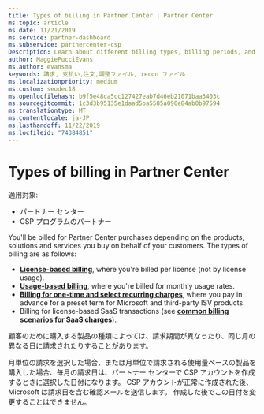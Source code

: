 ```yaml
---
title: Types of billing in Partner Center | Partner Center
ms.topic: article
ms.date: 11/21/2019
ms.service: partner-dashboard
ms.subservice: partnercenter-csp
Description: Learn about different billing types, billing periods, and billing dates you might see in Partner Center.
author: MaggiePucciEvans
ms.author: evansma
keywords: 請求, 支払い,注文,調整ファイル, recon ファイル
ms.localizationpriority: medium
ms.custom: seodec18
ms.openlocfilehash: b9f5e48ca5cc127427eab7d46eb21071baa3403c
ms.sourcegitcommit: 1c3d3b95135e1daad5ba5585a090e84ab0b97594
ms.translationtype: MT
ms.contentlocale: ja-JP
ms.lasthandoff: 11/22/2019
ms.locfileid: "74384851"
---
```

# <a name="types-of-billing-in-partner-center"></a>Types of billing in Partner Center

適用対象:

- パートナー センター
- CSP プログラムのパートナー

You'll be billed for Partner Center purchases depending on the products, solutions and services you buy on behalf of your customers. The types of billing are as follows:

- [**License-based billing**](license-based-billing.md), where you're billed per license (not by license usage).
- [**Usage-based billing**](usage-based-billing.md), where you're billed for monthly usage rates.
- [**Billing for one-time and select recurring charges**](one-time-and-recurring-billing.md), where you pay in advance for a preset term for Microsoft and third-party ISV products.
- Billing for license-based SaaS transactions (see [**common billing scenarios for SaaS charges**](common-billing-scenarios-saas.md)).

顧客のために購入する製品の種類によっては、請求期間が異なったり、同じ月の異なる日に請求されたりすることがあります。

月単位の請求を選択した場合、または月単位で請求される使用量ベースの製品を購入した場合、毎月の請求日は、パートナー センターで CSP アカウントを作成するときに選択した日付になります。 CSP アカウントが正常に作成された後、Microsoft は請求日を含む確認メールを送信します。 作成した後でこの日付を変更することはできません。
